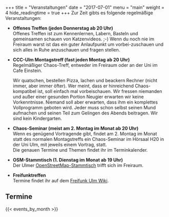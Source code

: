 +++
title = "Veranstaltungen"
date = "2017-07-01"
menu = "main"
weight = 4
hide_readingtime = true
+++
Zur Zeit gibts es folgende regelmäßige Veranstaltungen:

* **Offenes Treffen (jeden Donnerstag ab 20 Uhr)**  
Offenes Treffen ist zum Kennenlernen, Labern, Basteln und gemeinsamen schauen von Katzenvideos. ;-) Wenn du noch nie im Freiraum warst ist das ein guter Anlaufpunkt um vorbei-zuschauen und sich alles in Ruhe anzuschauen und fragen stellen.

* **CCC-Ulm Montagstreff (fast jeden Montag ab 20 Uhr)**  
    Regelmäßiger Chaos-Treff, entweder im Freiraum oder an der Uni im Cafe Einstein.  

    Wir quatschen, bestellen Pizza, lachen und beackern Rechner (nicht immer, aber immer öfter). Wer meint, dass er hinreichend Chaos-kompatibel ist, soll einfach mal vorbeischauen. Wir fressen niemanden und außer einer gesunden Portion Neugier erwarten wir keine Vorkenntnisse. Niemand soll aber erwarten, dass ihm ein komplettes Vollprogramm geboten wird. Jeder muss schon selbst seinen Mund aufmachen und seinen Teil zum Gelingen des Abends beitragen. Wir sind kein Kindergarten.

* **Chaos-Seminar (meist am 2. Montag im Monat ab 20 Uhr)**  
    Wenn es genügend Vortragende gibt, findet am 2. Montag im Monat statt des normalen Montagstreffs ein Chaos-Seminar im Hörsaal H20 in der Uni Ulm, mit jeweils einem Vortrag, statt.  
    Die genauen Termine und Themen findet ihr im Terminkalender.

* **OSM-Stammtisch (1. Dienstag im Monat ab 19 Uhr)**  
Der Ulmer [OpenStreetMap-Stammtisch](http://wiki.openstreetmap.org/wiki/Ulm_Neu-Ulm/Stammtisch) trifft sich im Freiraum.

* **Freifunktreffen**  
Termine findet ihr auf dem [Freifunk Ulm Wiki](https://wiki.freifunk-ulm.de/).


## Termine

{{< events_by_month >}}
